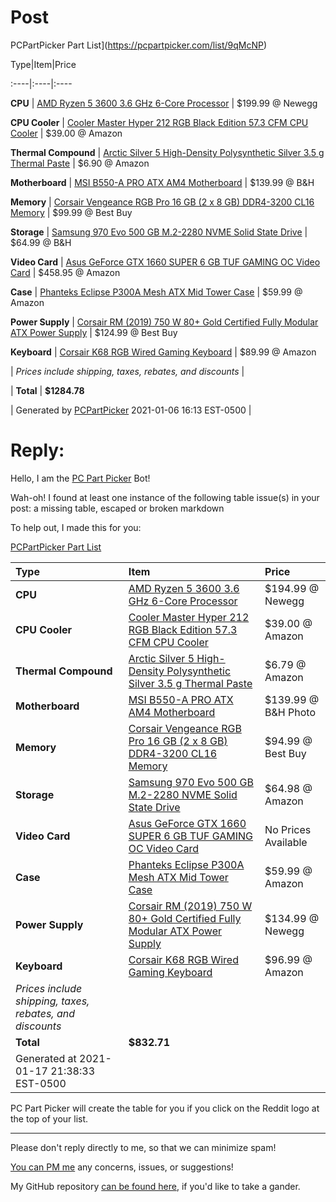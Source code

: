 # Post
PCPartPicker Part List](https://pcpartpicker.com/list/9qMcNP)



Type|Item|Price

:----|:----|:----

**CPU** | [AMD Ryzen 5 3600 3.6 GHz 6-Core Processor](https://pcpartpicker.com/product/9nm323/amd-ryzen-5-3600-36-thz-6-core-processor-100-100000031box) | $199.99 @ Newegg

**CPU Cooler** | [Cooler Master Hyper 212 RGB Black Edition 57.3 CFM CPU Cooler](https://pcpartpicker.com/product/hHDJ7P/cooler-master-hyper-212-rgb-black-edition-573-cfm-cpu-cooler-rr-212s-20pc-r1) | $39.00 @ Amazon

**Thermal Compound** | [Arctic Silver 5 High-Density Polysynthetic Silver 3.5 g Thermal Paste](https://pcpartpicker.com/product/6RrG3C/arctic-silver-thermal-paste-as535g) | $6.90 @ Amazon

**Motherboard** | [MSI B550-A PRO ATX AM4 Motherboard](https://pcpartpicker.com/product/7gxbt6/msi-b550-a-pro-atx-am4-motherboard-b550-a-pro) | $139.99 @ B&H

**Memory** | [Corsair Vengeance RGB Pro 16 GB (2 x 8 GB) DDR4-3200 CL16 Memory](https://pcpartpicker.com/product/QDhKHx/corsair-vengeance-rgb-pro-16gb-2-x-8gb-ddr4-3200-memory-cmw16gx4m2c3200c16) | $99.99 @ Best Buy

**Storage** | [Samsung 970 Evo 500 GB M.2-2280 NVME Solid State Drive](https://pcpartpicker.com/product/P4ZFf7/samsung-970-evo-500gb-m2-2280-solid-state-drive-mz-v7e500bw) | $64.99 @ B&H

**Video Card** | [Asus GeForce GTX 1660 SUPER 6 GB TUF GAMING OC Video Card](https://pcpartpicker.com/product/CH4BD3/asus-geforce-gtx-1660-super-6-gb-tuf-gaming-oc-video-card-tuf-gtx1660s-o6g-gaming) | $458.95 @ Amazon

**Case** | [Phanteks Eclipse P300A Mesh ATX Mid Tower Case](https://pcpartpicker.com/product/crqBD3/phanteks-eclipse-p300a-mesh-atx-mid-tower-case-ph-ec300atg_bk01) | $59.99 @ Amazon

**Power Supply** | [Corsair RM (2019) 750 W 80+ Gold Certified Fully Modular ATX Power Supply](https://pcpartpicker.com/product/6Y66Mp/corsair-rm-2019-750-w-80-gold-certified-fully-modular-atx-power-supply-cp-9020195-na) | $124.99 @ Best Buy

**Keyboard** | [Corsair K68 RGB Wired Gaming Keyboard](https://pcpartpicker.com/product/Rwc48d/corsair-k68-rgb-wired-gaming-keyboard-ch-9102010-na) | $89.99 @ Amazon

| *Prices include shipping, taxes, rebates, and discounts* |

| **Total** | **$1284.78**

| Generated by [PCPartPicker](https://pcpartpicker.com) 2021-01-06 16:13 EST-0500 |

# Reply:
Hello, I am the [PC Part Picker](https://pcpartpicker.com) Bot!

Wah-oh! I found at least one instance of the following table issue(s) in your post: a missing table, escaped or broken markdown

To help out, I made this for you:

[PCPartPicker Part List](https://pcpartpicker.com/list/9qMcNP)

Type|Item|Price
:----|:----|:----
 **CPU** | [AMD Ryzen 5 3600 3.6 GHz 6-Core Processor](https://pcpartpicker.com/product/9nm323/amd-ryzen-5-3600-36-thz-6-core-processor-100-100000031box) | $194.99 @ Newegg
 **CPU Cooler** | [Cooler Master Hyper 212 RGB Black Edition 57.3 CFM CPU Cooler](https://pcpartpicker.com/product/hHDJ7P/cooler-master-hyper-212-rgb-black-edition-573-cfm-cpu-cooler-rr-212s-20pc-r1) | $39.00 @ Amazon
 **Thermal Compound** | [Arctic Silver 5 High-Density Polysynthetic Silver 3.5 g Thermal Paste](https://pcpartpicker.com/product/6RrG3C/arctic-silver-thermal-paste-as535g) | $6.79 @ Amazon
 **Motherboard** | [MSI B550-A PRO ATX AM4 Motherboard](https://pcpartpicker.com/product/7gxbt6/msi-b550-a-pro-atx-am4-motherboard-b550-a-pro) | $139.99 @ B&H Photo
 **Memory** | [Corsair Vengeance RGB Pro 16 GB (2 x 8 GB) DDR4-3200 CL16 Memory](https://pcpartpicker.com/product/QDhKHx/corsair-vengeance-rgb-pro-16gb-2-x-8gb-ddr4-3200-memory-cmw16gx4m2c3200c16) | $94.99 @ Best Buy
 **Storage** | [Samsung 970 Evo 500 GB M.2-2280 NVME Solid State Drive](https://pcpartpicker.com/product/P4ZFf7/samsung-970-evo-500gb-m2-2280-solid-state-drive-mz-v7e500bw) | $64.98 @ Amazon
 **Video Card** | [Asus GeForce GTX 1660 SUPER 6 GB TUF GAMING OC Video Card](https://pcpartpicker.com/product/CH4BD3/asus-geforce-gtx-1660-super-6-gb-tuf-gaming-oc-video-card-tuf-gtx1660s-o6g-gaming) | No Prices Available 
 **Case** | [Phanteks Eclipse P300A Mesh ATX Mid Tower Case](https://pcpartpicker.com/product/crqBD3/phanteks-eclipse-p300a-mesh-atx-mid-tower-case-ph-ec300atg_bk01) | $59.99 @ Amazon
 **Power Supply** | [Corsair RM (2019) 750 W 80+ Gold Certified Fully Modular ATX Power Supply](https://pcpartpicker.com/product/6Y66Mp/corsair-rm-2019-750-w-80-gold-certified-fully-modular-atx-power-supply-cp-9020195-na) | $134.99 @ Newegg
 **Keyboard** | [Corsair K68 RGB Wired Gaming Keyboard](https://pcpartpicker.com/product/Rwc48d/corsair-k68-rgb-wired-gaming-keyboard-ch-9102010-na) | $96.99 @ Amazon
 *Prices include shipping, taxes, rebates, and discounts* | 
 | **Total** | **$832.71** | 
 Generated at 2021-01-17 21:38:33 EST-0500 |  |


PC Part Picker will create the table for you if you click on the Reddit logo at the top of your list.

---
Please don't reply directly to me, so that we can minimize spam! 

[You can PM me](https://www.reddit.com/message/compose/?to=pcpp-helper-bot) any concerns, issues, or suggestions!

My GitHub repository [can be found here](https://github.com/william-ingold/pcpp-helper-bot), if you'd like to take a gander.